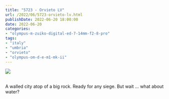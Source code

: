 ```yaml
---
title: "5723 - Orvieto LV"
url: /2022/06/5723-orvieto-lv.html
publishDate: 2022-06-20 18:00:00
date: 2022-06-20
categories:
- "olympus-m-zuiko-digital-ed-7-14mm-f2-8-pro"
tags:
- "italy"
- "umbria"
- "orvieto"
- "olympus-om-d-e-m1-mk-ii"
---
```

<div class="container">
<div class="center"><a target="_blank" href="https://d25zfm9zpd7gm5.cloudfront.net/1200x1200/2019/20190905_154455_lr.jpg"><img class="webfeedsFeaturedVisual" src="https://d25zfm9zpd7gm5.cloudfront.net/0600x0600/2019/20190905_154455_lr.jpg" /></a></div>
</div>
<br />

A walled city atop of a big rock. Ready for any siege. But
wait ... what about water?

